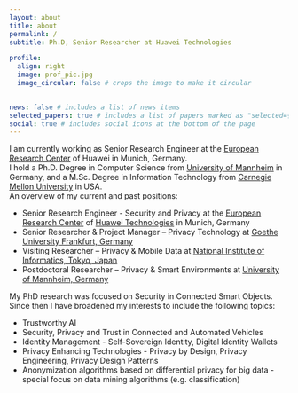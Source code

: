 ```yaml
---
layout: about
title: about
permalink: /
subtitle: Ph.D, Senior Researcher at Huawei Technologies

profile:
  align: right
  image: prof_pic.jpg
  image_circular: false # crops the image to make it circular
  

news: false # includes a list of news items
selected_papers: true # includes a list of papers marked as "selected={true}"
social: true # includes social icons at the bottom of the page
---
```


I am currently working as Senior Research Engineer at the [European Research Center](http://www.huawei.eu/research-and-innovation) of Huawei in Munich, Germany.  
I hold a Ph.D. Degree in Computer Science from [University of Mannheim](http://www.uni-mannheim.de/1/english/) in Germany, and a M.Sc. Degree in Information Technology from [Carnegie Mellon University](http://www.ini.cmu.edu/) in USA.  
An overview of my current and past positions:

* Senior Research Engineer - Security and Privacy at the [European Research Center](http://www.huawei.eu/research-and-innovation) of [Huawei Technologies](https://www.huawei.com/en/) in Munich, Germany
* Senior Researcher & Project Manager – Privacy Technology at [Goethe University Frankfurt, Germany](http://www.uni-frankfurt.de/en)
* Visiting Researcher – Privacy & Mobile Data at [National Institute of Informatics, Tokyo, Japan](http://www.nii.ac.jp/en/)
* Postdoctoral Researcher – Privacy & Smart Environments at [University of Mannheim, Germany](http://www.uni-mannheim.de/1/english/)


My PhD research was focused on Security in Connected Smart Objects. Since then I have broadened my interests to include the following topics:

*   Trustworthy AI  
*   Security, Privacy and Trust in Connected and Automated Vehicles
*   Identity Management - Self-Sovereign Identity, Digital Identity Wallets
*   Privacy Enhancing Technologies - Privacy by Design, Privacy Engineering, Privacy Design Patterns
*   Anonymization algorithms based on differential privacy for big data - special focus on data mining algorithms (e.g. classification)
  